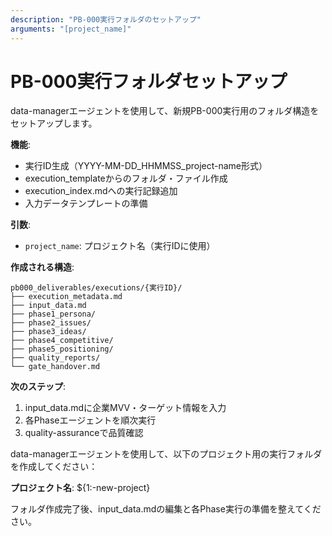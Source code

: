 ```yaml
---
description: "PB-000実行フォルダのセットアップ"
arguments: "[project_name]"
---
```


# PB-000実行フォルダセットアップ

data-managerエージェントを使用して、新規PB-000実行用のフォルダ構造をセットアップします。

**機能**:
- 実行ID生成（YYYY-MM-DD_HHMMSS_project-name形式）
- execution_templateからのフォルダ・ファイル作成
- execution_index.mdへの実行記録追加
- 入力データテンプレートの準備

**引数**:
- `project_name`: プロジェクト名（実行IDに使用）

**作成される構造**:
```
pb000_deliverables/executions/{実行ID}/
├── execution_metadata.md
├── input_data.md
├── phase1_persona/
├── phase2_issues/
├── phase3_ideas/
├── phase4_competitive/
├── phase5_positioning/
├── quality_reports/
└── gate_handover.md
```

**次のステップ**:
1. input_data.mdに企業MVV・ターゲット情報を入力
2. 各Phaseエージェントを順次実行
3. quality-assuranceで品質確認

data-managerエージェントを使用して、以下のプロジェクト用の実行フォルダを作成してください：

**プロジェクト名**: ${1:-new-project}

フォルダ作成完了後、input_data.mdの編集と各Phase実行の準備を整えてください。